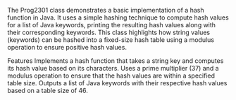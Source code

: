 The Prog2301 class demonstrates a basic implementation of a hash function in Java. It uses a simple hashing technique to compute hash values for a list of Java keywords, printing the resulting hash values along with their corresponding keywords. This class highlights how string values (keywords) can be hashed into a fixed-size hash table using a modulus operation to ensure positive hash values.

Features
Implements a hash function that takes a string key and computes its hash value based on its characters.
Uses a prime multiplier (37) and a modulus operation to ensure that the hash values are within a specified table size.
Outputs a list of Java keywords with their respective hash values based on a table size of 46.
